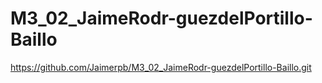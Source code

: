 # M3_02_JaimeRodr-guezdelPortillo-Baillo
https://github.com/Jaimerpb/M3_02_JaimeRodr-guezdelPortillo-Baillo.git
